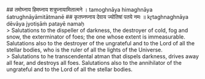 <section>
<section data-markdown>
## तमोघ्नाय हिमघ्नाय शत्रुघ्नायामितात्मने ।
tamoghnāya himaghnāya śatrughnāyāmitātmanē
## कृतघ्नघ्नाय देवाय ज्योतिषां पतये नमः ॥
kr̥taghnaghnāya dēvāya jyotiṣāṁ patayē namaḥ
</section>
<section data-markdown>
> Salutations to the dispeller of darkness, the destroyer of cold, fog and snow, the exterminator of foes; the one whose extent is immeasurable. Salutations also to the destroyer of the ungrateful and to the Lord of all the stellar bodies, who is the ruler of all the lights of the Universe.
</section>
<section data-markdown>
> Salutations to he transcendental atman that dispels darkness, drives away all fear, and destroys all foes. Salutations also to the annihilator of the ungrateful and to the Lord of all the stellar bodies.
</section>
</section>
